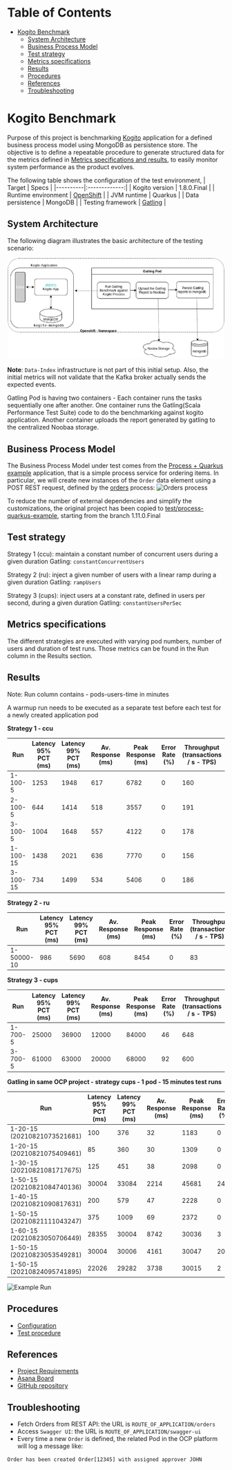 # Table of Contents
* [Kogito Benchmark](#kogito-benchmark)
  * [System Architecture](#system-architecture)
  * [Business Process Model](#business-process-model)  
  * [Test strategy](#test-strategy)
  * [Metrics specifications](#metrics-specifications)
  * [Results](#results)
  * [Procedures](#procedures)
  * [References](#references)
  * [Troubleshooting](#troubleshooting)

# Kogito Benchmark

Purpose of this project is benchmarking [Kogito](https://kogito.kie.org/) application for a defined business process model 
using MongoDB as persistence store.
The objective is to define a repeatable procedure to generate structured data for the metrics defined in [Metrics specifications and results](#metrics-specifications-and-results),
to easily monitor system performance as the product evolves.  

The following table shows the configuration of the test environment, 
| Target   |      Specs      |
|----------|:-------------:|
| Kogito version |  1.8.0.Final |
| Runtime environment |  [OpenShift](https://console-openshift-console.apps.mw-ocp4.cloud.lab.eng.bos.redhat.com) |
| JVM runtime | Quarkus |
| Data persistence | MongoDB | 
| Testing framework | [Gatling](https://gatling.io/) |

## System Architecture
The following diagram illustrates the basic architecture of the testing scenario:

![Test Architecture](./BenchmarkArchitecture.jpg)

**Note**: `Data-Index` infrastructure is not part of this initial setup. Also, the initial metrics will not 
validate that the Kafka broker actually sends the expected events.

Gatling Pod is having two containers - Each container runs the tasks sequentially one after another. One container runs the Gatling(Scala Performance Test Suite) code to do the benchmarking against kogito application. Another container uploads the report generated by gatling to the centralized Noobaa storage.

## Business Process Model
The Business Process Model under test comes from the [Process + Quarkus example](https://github.com/kiegroup/kogito-examples/tree/stable/process-quarkus-example)
application, that is a simple process service for ordering items.
In particular, we  will create new instances of the `Order` data element using a POST REST request, defined by the [orders](https://github.com/kiegroup/kogito-examples/blob/stable/process-quarkus-example/src/main/resources/org/kie/kogito/examples/orders.bpmn2)
process:
![Orders process](./OrdersProcess.png)

To reduce the number of external dependencies and simplify the customizations, the original project has been copied to
[test/process-quarkus-example](./test/process-quarkus-example), starting from the branch 1.11.0.Final

## Test strategy

Strategy 1 (ccu): maintain a constant number of concurrent users during a given duration
Gatling:  `constantConcurrentUsers`

Strategy 2 (ru): inject a given number of users with a linear ramp during a given duration
Gatling: `rampUsers`

Strategy 3 (cups): inject users at a constant rate, defined in users per second, during a given duration
Gatling: `constantUsersPerSec`

## Metrics specifications

The different strategies are executed with varying pod numbers, number of users and duration of test runs. Those metrics can be found in the Run column in the Results section.

## Results

Note:
Run column contains - pods-users-time in minutes

A warmup run needs to be executed as a separate test before each test for a newly created application pod

**Strategy 1 - ccu**

| Run | Latency 95% PCT (ms) | Latency 99% PCT (ms) | Av. Response (ms) | Peak Response (ms) | Error Rate (%)  | Throughput (transactions / s - TPS) | Runtime memory (MiB / pod) | CPU Usage (m / pod) | Runtime startup (ms) |   
|----|----|----|----|----|----|----|----|----|----|
| 1-100-5 | 1253 | 1948 | 617 | 6782 | 0 | 160 | 1107 | 768 | |  
| 2-100-5 | 644 | 1414 | 518 | 3557 | 0 | 191 | 1287 (639,648) | 598 (275,323) | |  
| 3-100-5 | 1004 | 1648 | 557 | 4122 | 0 | 178 | 1385 (501,512,372) | 928 (268,258,402) | |
| 1-100-15 | 1438 | 2021 | 636 | 7770 | 0 | 156 | 3096 | 423 | |  
| 3-100-15 | 734 | 1499 | 534 | 5406 | 0 | 186 | 3668 (1416,1038,1432) | 973 (271,437,265) | |

**Strategy 2 - ru**

| Run | Latency 95% PCT (ms) | Latency 99% PCT (ms) | Av. Response (ms) | Peak Response (ms) | Error Rate (%)  | Throughput (transactions / s - TPS) | Runtime memory (MiB / pod) | CPU Usage (m / pod) | Runtime startup (ms) |   
|----|----|----|----|----|----|----|----|----|----|
| 1-50000-10 | 986 | 5690 | 608 | 8454 | 0 | 83 | 1216 | 586 | |  

**Strategy 3 - cups**

| Run | Latency 95% PCT (ms) | Latency 99% PCT (ms) | Av. Response (ms) | Peak Response (ms) | Error Rate (%)  | Throughput (transactions / s - TPS) | Runtime memory (MiB / pod) | CPU Usage (m / pod) | Runtime startup (ms) |   
|----|----|----|----|----|----|----|----|----|----|
| 1-700-5 | 25000 | 36900 | 12000 | 84000 | 46 | 648 | - | - | |  
| 3-700-5 | 61000 | 63000 | 20000 | 68000 | 92 | 600 | - | - | | 

**Gatling in same OCP project - strategy cups - 1 pod - 15 minutes test runs**

| Run | Latency 95% PCT (ms) | Latency 99% PCT (ms) | Av. Response (ms) | Peak Response (ms) | Error Rate (%)  | Throughput (transactions / s - TPS) | Runtime memory (MiB / pod) | CPU Usage (m / pod) | Runtime startup (ms) |   
|----|----|----|----|----|----|----|----|----|----|
|1-20-15 (20210821073521681)|100|376|32|1183|0|20| | | |
|1-20-15 (20210821075409461)|85|360|30|1309|0|20| | | |
|1-30-15 (20210821081717675)|125|451|38|2098|0|30| | | |
|1-50-15 (20210821084740136)|30004|33084|2214|45681|24|50| | | |
|1-40-15 (20210821090817631)|200|579|47|2228|0|40| | | |
|1-50-15 (20210821111043247)|375|1009|69|2372|0|50| | | |
|1-60-15 (20210823050706449)|28355|30004|8742|30036|3|58| | | |
|1-50-15 (20210823053549281)|30004|30006|4161|30047|20|49| | | |
|1-50-15 (20210824095741895)|22026|29282|3738|30015|2|49| | | |


![Example Run](./results/exRun.png)


## Procedures
* [Configuration](./deploy/README.md)
* [Test procedure](./test/kogito-gatling-load-testing/README.md)

## References
* [Project Requirements](https://docs.google.com/document/d/1AtAfTiFSB2VcI84zg-ocPTnYy_1HCK556FiWt_iPkiM/edit?usp=sharing)
* [Asana Board](https://app.asana.com/0/1200541157872337/board)
* [GitHub repository](https://github.com/RHEcosystemAppEng/kogito-benchmark)

## Troubleshooting
* Fetch Orders from REST API: the URL is `ROUTE_OF_APPLICATION/orders`
* Access `Swagger UI`: the URL is `ROUTE_OF_APPLICATION/swagger-ui`
* Every time a new `Order` is defined, the related Pod in the OCP platform will log a message like:
```text
Order has been created Order[12345] with assigned approver JOHN
```

